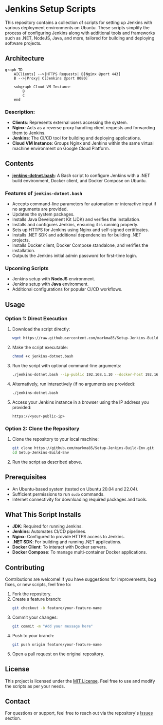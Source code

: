 # Jenkins Setup Scripts

This repository contains a collection of scripts for setting up Jenkins with various deployment environments on Ubuntu. These scripts simplify the process of configuring Jenkins along with additional tools and frameworks such as .NET, NodeJS, Java, and more, tailored for building and deploying software projects.

## Architecture

```mermaid
graph TD
    A[Clients] -->|HTTPS Requests| B[Nginx @port 443]
    B -->|Proxy| C[Jenkins @port 8080]

    subgraph Cloud VM Instance
        B
        C
    end
```

### Description:

- **Clients**: Represents external users accessing the system.
- **Nginx**: Acts as a reverse proxy handling client requests and forwarding them to Jenkins.
- **Jenkins**: The CI/CD tool for building and deploying applications.
- **Cloud VM Instance**: Groups Nginx and Jenkins within the same virtual machine environment on Google Cloud Platform.

## Contents

- **[jenkins-dotnet.bash](jenkins-dotnet.bash)**: A Bash script to configure Jenkins with a .NET build environment, Docker client, and Docker Compose on Ubuntu.

### Features of `jenkins-dotnet.bash`

- Accepts command-line parameters for automation or interactive input if no arguments are provided.
- Updates the system packages.
- Installs Java Development Kit (JDK) and verifies the installation.
- Installs and configures Jenkins, ensuring it is running properly.
- Sets up HTTPS for Jenkins using Nginx and self-signed certificates.
- Installs .NET SDK and additional dependencies for building .NET projects.
- Installs Docker client, Docker Compose standalone, and verifies the installation.
- Outputs the Jenkins initial admin password for first-time login.

### Upcoming Scripts

- Jenkins setup with **NodeJS** environment.
- Jenkins setup with **Java** environment.
- Additional configurations for popular CI/CD workflows.

## Usage

### Option 1: Direct Execution

1. Download the script directly:

   ```bash
   wget https://raw.githubusercontent.com/markma85/Setup-Jenkins-Build-Env/main/jenkins-dotnet.bash
   ```

2. Make the script executable:

   ```bash
   chmod +x jenkins-dotnet.bash
   ```

3. Run the script with optional command-line arguments:

   ```bash
   ./jenkins-dotnet.bash --ip-public 192.168.1.10 --docker-host 192.168.1.20 --docker-port 2375
   ```

4. Alternatively, run interactively (if no arguments are provided):

   ```bash
   ./jenkins-dotnet.bash
   ```

5. Access your Jenkins instance in a browser using the IP address you provided:
   ```
   https://<your-public-ip>
   ```

### Option 2: Clone the Repository

1. Clone the repository to your local machine:

   ```bash
   git clone https://github.com/markma85/Setup-Jenkins-Build-Env.git
   cd Setup-Jenkins-Build-Env
   ```

2. Run the script as described above.

## Prerequisites

- An Ubuntu-based system (tested on Ubuntu 20.04 and 22.04).
- Sufficient permissions to run `sudo` commands.
- Internet connectivity for downloading required packages and tools.

## What This Script Installs

- **JDK**: Required for running Jenkins.
- **Jenkins**: Automates CI/CD pipelines.
- **Nginx**: Configured to provide HTTPS access to Jenkins.
- **.NET SDK**: For building and running .NET applications.
- **Docker Client**: To interact with Docker servers.
- **Docker Compose**: To manage multi-container Docker applications.

## Contributing

Contributions are welcome! If you have suggestions for improvements, bug fixes, or new scripts, feel free to:

1. Fork the repository.
2. Create a feature branch:
   ```bash
   git checkout -b feature/your-feature-name
   ```
3. Commit your changes:
   ```bash
   git commit -m "Add your message here"
   ```
4. Push to your branch:
   ```bash
   git push origin feature/your-feature-name
   ```
5. Open a pull request on the original repository.

## License

This project is licensed under the [MIT License](LICENSE). Feel free to use and modify the scripts as per your needs.

## Contact

For questions or support, feel free to reach out via the repository's [Issues](https://github.com/markma85/Setup-Jenkins-Build-Env/issues) section.
